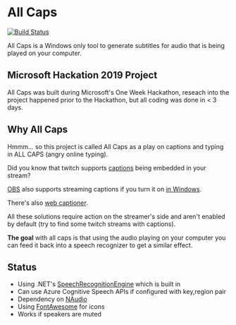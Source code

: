 # All Caps

[![Build Status](https://scaryrawr.visualstudio.com/AllCaps/_apis/build/status/scaryrawr.allcaps?branchName=master)](https://scaryrawr.visualstudio.com/AllCaps/_build/latest?definitionId=1&branchName=master)

All Caps is a Windows only tool to generate subtitles for audio that is being played on your computer.

## Microsoft Hackation 2019 Project

All Caps was built during Microsoft's One Week Hackathon, reseach into the project happened prior to the Hackathon, but all coding was done in < 3 days.

## Why All Caps

Hmmm... so this project is called All Caps as a play on captions and typing in ALL CAPS (angry online typing).

Did you know that twitch supports [captions](https://help.twitch.tv/s/article/guide-to-closed-captions?language=en_US#HowtoUseLiveClosedCaptionsforBroadcasters
) being embedded in your stream?

[OBS](https://obsproject.com/) also supports streaming captions if you turn it on [in Windows](https://projectobs.com/en/news/obs-studio-17-0-0/).

There's also [web captioner](https://webcaptioner.com/).

All these solutions require action on the streamer's side and aren't enabled by default (try to find some twitch streams with captions).

**The goal** with all caps is that using the audio playing on your computer you can feed it back into a speech recognizer to get a similar effect.

## Status

- Using .NET's [SpeechRecognitionEngine](https://docs.microsoft.com/en-us/dotnet/api/system.speech.recognition.speechrecognitionengine?view=netframework-4.8) which is built in
- Can use Azure Cognitive Speech APIs if configured with key,region pair
- Dependency on [NAudio](https://github.com/naudio/NAudio)
- Using [FontAwesome](https://fontawesome.com/) for icons
- Works if speakers are muted
